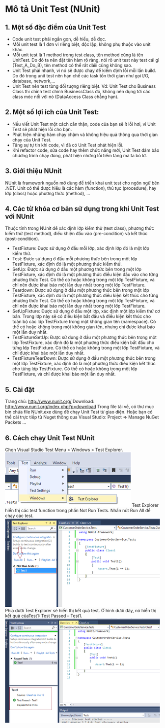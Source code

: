 ﻿Mô tả Unit Test (NUnit)
=====================

## 1. Một số đặc điểm của Unit Test
- Code unit test phải ngắn gọn, dễ hiểu, dễ đọc.
- Mỗi unit test là 1 đơn vi riêng biệt, độc lập, không phụ thuộc vào unit khác.
- Mỗi unit test là 1 method trong test class, tên method cũng là tên UnitTest. Do đó ta nên đặt tên hàm rõ ràng, nói rõ unit test này test cái gì (Test_A_Do_B), tên method có thể   rất dàiii cũng không sao.
- Unit Test phải nhanh, vì nó sẽ được chạy để kiểm định lỗi mỗi lần build. Do đó trong unit test nên hạn chế các task tốn thời gian như gọi I/O, database, network,…
- Unit Test nên test từng đối tượng riêng biệt. Vd: Unit Test cho Business Class thì chỉnh test chính BusinessClass đó, không nên dụng tới các class móc nối với nó (DataAccess       Class chẳng hạn).

## 2. Một số lợi ích của Unit Test:
- Nếu viết Unit Test một cách cẩn thận, code của bạn sẽ ít lỗi hơi, vì Unit Test sẽ phát hiện lỗi cho bạn.
- Phát hiện những hàm chạy chậm và không hiệu quả thông qua thời gian chạy của Unit Test.
- Tăng sự tự tin khi code, vì đã có Unit Test phát hiện lỗi.
- Khi refactor code, sửa code hay thêm chức năng mới, Unit Test đảm bảo chương trình chạy đúng, phát hiện những lỗi tiềm tàng mà ta bỏ lỡ.

## 3. Giới thiệu NUnit
  NUnit là framework nguồn mở dùng để triển khai unit test cho ngôn ngữ bên .NET.
  Unit có thể được hiểu là các hàm (function), thủ tục (procedure), hay lớp (class) hoặc phương thức (method), …

## 4. Các từ khóa cơ bản sử dụng trong khi Unit Test với NUnit
Thuộc tính trong NUnit để xác định lớp kiểm thử (test class), phương thức kiểm thử (test method), điều khiện đầu vào (pre-condition) và kết thúc (post-condition).

- TestFixture: Được sử dụng ở đầu mỗi lớp, xác định lớp đó là một lớp kiểm thử.
- Test: Được sử dụng ở đầu mỗi phương thức bên trong một lớp TestFixture, xác định đó là một phương thức kiểm thử.
- SetUp: Được sử dụng ở đầu một phương thức bên trong một lớp TestFixture, xác định đó là một phương thức điều kiện đầu vào cho từng phương thức Test. Có thể có hoặc không trong     một lớp TestFixture, và chỉ nên được khai báo một lần duy nhất trong một lớp TestFixture.
- Teardown: Được sử dụng ở đầu một phương thức bên trong một lớp TestFixture, xác định đó là một phương thức điều kiện kết thúc cho từng phương thức Test. Có thể có hoặc không       trong một lớp TestFixture, và chỉ nên được khai báo một lần duy nhất trong một lớp TestFixture.
- SetUpFixture: Được sử dụng ở đầu một lớp, xác định một lớp kiểm thử cơ bản. Trong lớp này sẽ có điều kiện bắt đầu và điều kiện kết thúc cho toàn bộ các lớp TestFixture trong     một không gian tên (namespace). Có thể có hoặc không trong một không gian tên, nhưng chỉ được khai báo một lần duy nhất.
- TestFixtureSetUp: Được sử dụng ở đầu một phương thức bên trong một lớp TestFixture, xác định đó là một phương thức điều kiện bắt đầu cho từng lớp TestFixture. Có thể có hoặc     không trong một lớp TestFixture, và chỉ được khai báo một lần duy nhất.
- TestFixtureTearDown: Được sử dụng ở đầu một phương thức bên trong một lớp TestFixture, xác định đó là một phương thức điều kiện kết thúc cho từng lớp TestFixture. Có thể có     hoặc không trong một lớp TestFixture, và chỉ được khai báo một lần duy nhất.

## 5. Cài đặt 
 Trang chủ: http://www.nunit.org/
 Download: http://www.nunit.org/index.php?p=download
 Trong file tải về, có thư mục bin chứa file NUnit.exe dùng để chạy Unit Test từ giao diện.
 Hoặc bạn có thể cài trực tiếp từ Nuget thông qua Visual Studio: Project => Manage NuGet Packets …
 
 ## 6. Cách chạy Unit Test NUnit
 Chọn Visual Studio Test Menu > Windows > Test Explorer.
![myimage-alt-tag](https://github.com/anhbpt-2255/NUnit/blob/master/4WiQknl.png)
Test Explorer hiển thị các test function trong phần Not Run Tests. Nhấn nút Run All để chạy các test.
![myimage-alt-tag](https://github.com/anhbpt-2255/NUnit/blob/master/LDf9w1P.png)
Phía dưới Test Explorer sẽ hiển thị kết quả test. Ở hình dưới đây, nó hiển thị kết quả củaTest1: Test Passed – Test1.
![myimage-alt-tag](https://github.com/anhbpt-2255/NUnit/blob/master/6gk4hHk.png)
